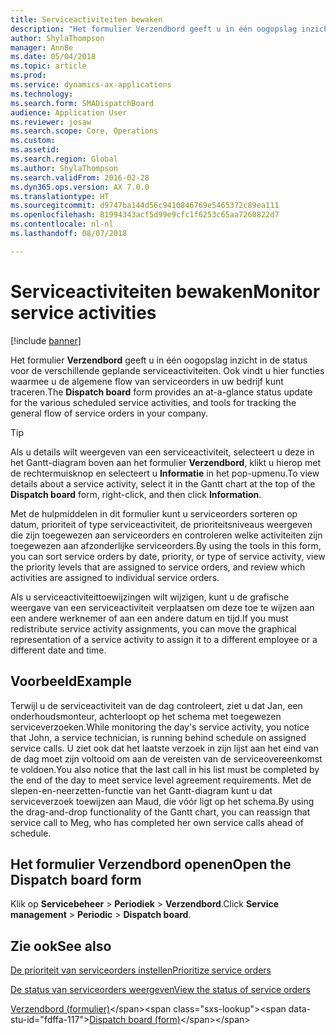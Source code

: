 ```yaml
---
title: Serviceactiviteiten bewaken
description: "Het formulier Verzendbord geeft u in één oogopslag inzicht in de status voor de verschillende geplande serviceactiviteiten. Ook vindt u hier functies waarmee u de algemene flow van serviceorders in uw bedrijf kunt traceren."
author: ShylaThompson
manager: AnnBe
ms.date: 05/04/2018
ms.topic: article
ms.prod: 
ms.service: dynamics-ax-applications
ms.technology: 
ms.search.form: SMADispatchBoard
audience: Application User
ms.reviewer: josaw
ms.search.scope: Core, Operations
ms.custom: 
ms.assetid: 
ms.search.region: Global
ms.author: ShylaThompson
ms.search.validFrom: 2016-02-28
ms.dyn365.ops.version: AX 7.0.0
ms.translationtype: HT
ms.sourcegitcommit: d9747ba144d56c9410846769e5465372c89ea111
ms.openlocfilehash: 81994343acf5d99e9cfc1f6253c65aa7260822d7
ms.contentlocale: nl-nl
ms.lasthandoff: 08/07/2018

---
```



# <a name="monitor-service-activities"></a><span data-ttu-id="fdffa-103">Serviceactiviteiten bewaken</span><span class="sxs-lookup"><span data-stu-id="fdffa-103">Monitor service activities</span></span> 

[!include [banner](../includes/banner.md)]


<span data-ttu-id="fdffa-104">Het formulier **Verzendbord** geeft u in één oogopslag inzicht in de status voor de verschillende geplande serviceactiviteiten. Ook vindt u hier functies waarmee u de algemene flow van serviceorders in uw bedrijf kunt traceren.</span><span class="sxs-lookup"><span data-stu-id="fdffa-104">The **Dispatch board** form provides an at-a-glance status update for the various scheduled service activities, and tools for tracking the general flow of service orders in your company.</span></span>


> [!TIP]
> <P><span data-ttu-id="fdffa-105">Als u details wilt weergeven van een serviceactiviteit, selecteert u deze in het Gantt-diagram boven aan het formulier <STRONG>Verzendbord</STRONG>, klikt u hierop met de rechtermuisknop en selecteert u <STRONG>Informatie</STRONG> in het pop-upmenu.</span><span class="sxs-lookup"><span data-stu-id="fdffa-105">To view details about a service activity, select it in the Gantt chart at the top of the <STRONG>Dispatch board</STRONG> form, right-click, and then click <STRONG>Information</STRONG>.</span></span></P>


<span data-ttu-id="fdffa-106">Met de hulpmiddelen in dit formulier kunt u serviceorders sorteren op datum, prioriteit of type serviceactiviteit, de prioriteitsniveaus weergeven die zijn toegewezen aan serviceorders en controleren welke activiteiten zijn toegewezen aan afzonderlijke serviceorders.</span><span class="sxs-lookup"><span data-stu-id="fdffa-106">By using the tools in this form, you can sort service orders by date, priority, or type of service activity, view the priority levels that are assigned to service orders, and review which activities are assigned to individual service orders.</span></span>

<span data-ttu-id="fdffa-107">Als u serviceactiviteittoewijzingen wilt wijzigen, kunt u de grafische weergave van een serviceactiviteit verplaatsen om deze toe te wijzen aan een andere werknemer of aan een andere datum en tijd.</span><span class="sxs-lookup"><span data-stu-id="fdffa-107">If you must redistribute service activity assignments, you can move the graphical representation of a service activity to assign it to a different employee or a different date and time.</span></span>

## <a name="example"></a><span data-ttu-id="fdffa-108">Voorbeeld</span><span class="sxs-lookup"><span data-stu-id="fdffa-108">Example</span></span>

<span data-ttu-id="fdffa-109">Terwijl u de serviceactiviteit van de dag controleert, ziet u dat Jan, een onderhoudsmonteur, achterloopt op het schema met toegewezen serviceverzoeken.</span><span class="sxs-lookup"><span data-stu-id="fdffa-109">While monitoring the day's service activity, you notice that John, a service technician, is running behind schedule on assigned service calls.</span></span> <span data-ttu-id="fdffa-110">U ziet ook dat het laatste verzoek in zijn lijst aan het eind van de dag moet zijn voltooid om aan de vereisten van de serviceovereenkomst te voldoen.</span><span class="sxs-lookup"><span data-stu-id="fdffa-110">You also notice that the last call in his list must be completed by the end of the day to meet service level agreement requirements.</span></span> <span data-ttu-id="fdffa-111">Met de slepen-en-neerzetten-functie van het Gantt-diagram kunt u dat serviceverzoek toewijzen aan Maud, die vóór ligt op het schema.</span><span class="sxs-lookup"><span data-stu-id="fdffa-111">By using the drag-and-drop functionality of the Gantt chart, you can reassign that service call to Meg, who has completed her own service calls ahead of schedule.</span></span>

## <a name="open-the-dispatch-board-form"></a><span data-ttu-id="fdffa-112">Het formulier Verzendbord openen</span><span class="sxs-lookup"><span data-stu-id="fdffa-112">Open the Dispatch board form</span></span>

<span data-ttu-id="fdffa-113">Klik op **Servicebeheer** \> **Periodiek** \> **Verzendbord**.</span><span class="sxs-lookup"><span data-stu-id="fdffa-113">Click **Service management** \> **Periodic** \> **Dispatch board**.</span></span>

## <a name="see-also"></a><span data-ttu-id="fdffa-114">Zie ook</span><span class="sxs-lookup"><span data-stu-id="fdffa-114">See also</span></span>

[<span data-ttu-id="fdffa-115">De prioriteit van serviceorders instellen</span><span class="sxs-lookup"><span data-stu-id="fdffa-115">Prioritize service orders</span></span>](prioritize-service-orders.md)

[<span data-ttu-id="fdffa-116">De status van serviceorders weergeven</span><span class="sxs-lookup"><span data-stu-id="fdffa-116">View the status of service orders</span></span>](view-the-status-of-service-orders.md)

<span data-ttu-id="fdffa-117">[Verzendbord (formulier)](https://technet.microsoft.com/en-us/library/hh242789\(v=ax.60\))</span><span class="sxs-lookup"><span data-stu-id="fdffa-117">[Dispatch board (form)](https://technet.microsoft.com/en-us/library/hh242789\(v=ax.60\))</span></span>

  



